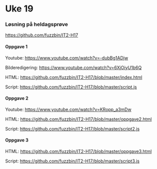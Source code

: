 # Uke 19

### Løsning på heldagsprøve

https://github.com/fuzzbin/IT2-H17

#### Oppgave 1

Youtube: https://www.youtube.com/watch?v=-dubBg1ADjw

Bilderedigering: https://www.youtube.com/watch?v=6XjOiyU1b6Q

HTML: https://github.com/fuzzbin/IT2-H17/blob/master/index.html

Script: https://github.com/fuzzbin/IT2-H17/blob/master/script.js

#### Oppgave 2

Youtube: https://www.youtube.com/watch?v=KRopp_a3mDw

HTML: https://github.com/fuzzbin/IT2-H17/blob/master/oppgave2.html

Script: https://github.com/fuzzbin/IT2-H17/blob/master/script2.js

#### Oppgave 3

HTML: https://github.com/fuzzbin/IT2-H17/blob/master/oppgave3.html

Script: https://github.com/fuzzbin/IT2-H17/blob/master/script3.js


